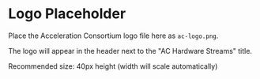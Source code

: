 # Logo Placeholder

Place the Acceleration Consortium logo file here as `ac-logo.png`.

The logo will appear in the header next to the "AC Hardware Streams" title.

Recommended size: 40px height (width will scale automatically)

